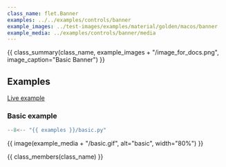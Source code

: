 ```yaml
---
class_name: flet.Banner
examples: ../../examples/controls/banner
example_images: ../test-images/examples/material/golden/macos/banner
example_media: ../examples/controls/banner/media
---
```


{{ class_summary(class_name, example_images + "/image_for_docs.png", image_caption="Basic Banner") }}

## Examples

[Live example](https://flet-controls-gallery.fly.dev/dialogs/banner)

### Basic example

```python
--8<-- "{{ examples }}/basic.py"
```

{{ image(example_media + "/basic.gif", alt="basic", width="80%") }}


{{ class_members(class_name) }}
